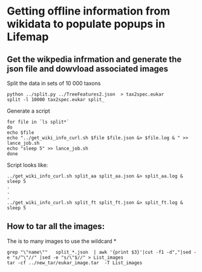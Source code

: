 # Getting offline information from wikidata to populate popups in Lifemap

## Get the wikpedia infrmation and generate the json file  and dowvload associated images

Split the data in sets  of 10 000 taxons

    python ../split.py ../TreeFeatures2.json  > tax2spec.eukar
    split -l 10000 tax2spec.eukar split_

Generate a script

    for file in `ls split*`
    do
    echo $file
    echo "../get_wiki_info_curl.sh $file $file.json &> $file.log & " >> lance_job.sh
    echo "sleep 5" >> lance_job.sh
    done

Script looks like:

    ../get_wiki_info_curl.sh split_aa split_aa.json &> split_aa.log & 
    sleep 5
    .
    .
    .
    ../get_wiki_info_curl.sh split_ft split_ft.json &> split_ft.log & 
    sleep 5


## How to tar all the images:

The is to many images to use the wildcard *

    grep "\"name\""   split_*.json  | awk '{print $3}'|cut -f1 -d","|sed -e "s/^\"//" |sed -e "s/\"$//" > List_images
    tar -cf ../new_tar/eukar_image.tar  -T List_images
